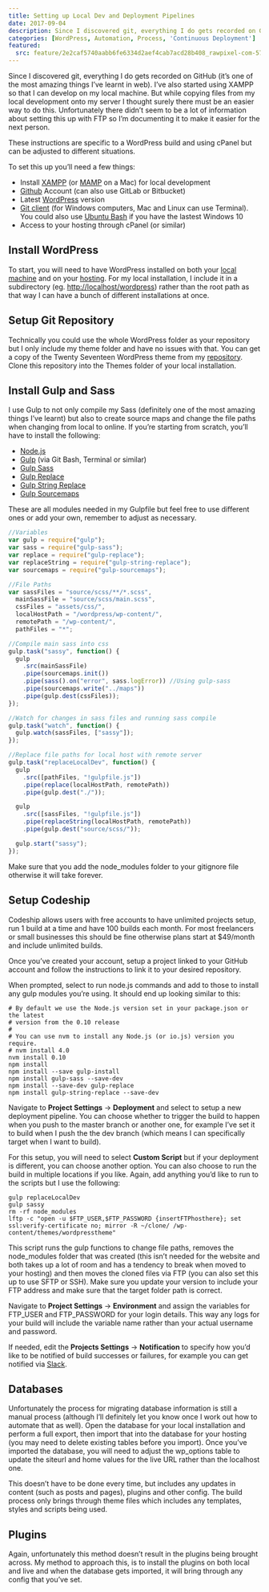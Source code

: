 ```yaml
---
title: Setting up Local Dev and Deployment Pipelines
date: 2017-09-04
description: Since I discovered git, everything I do gets recorded on GitHub (it’s one of the most amazing things I’ve learnt in web). I’ve also started using XAMPP so that I can develop on my local machine. But while copying files from my local development onto my server I thought surely there must be an easier way to do this.
categories: [WordPress, Automation, Process, 'Continuous Deployment']
featured:
  src: feature/2e2caf5740aabb6fe6334d2aef4cab7acd28b408_rawpixel-com-579231-unsplash.jpg
---
```


Since I discovered git, everything I do gets recorded on GitHub (it’s one of the most amazing things I’ve learnt in web). I’ve also started using XAMPP so that I can develop on my local machine. But while copying files from my local development onto my server I thought surely there must be an easier way to do this. Unfortunately there didn’t seem to be a lot of information about setting this up with FTP so I’m documenting it to make it easier for the next person.

These instructions are specific to a WordPress build and using cPanel but can be adjusted to different situations.

To set this up you’ll need a few things:

- Install [XAMPP](https://www.apachefriends.org/index.html) (or [MAMP](https://www.mamp.info/en/) on a Mac) for local development
- [Github](https://github.com/) Account (can also use GitLab or Bitbucket)
- Latest [WordPress](https://en-au.wordpress.org/) version
- [Git client](https://git-for-windows.github.io/) (for Windows computers, Mac and Linux can use Terminal). You could also use [Ubuntu Bash](https://msdn.microsoft.com/en-au/commandline/wsl/install_guide) if you have the lastest Windows 10
- Access to your hosting through cPanel (or similar)

## Install WordPress

To start, you will need to have WordPress installed on both your [local machine](https://premium.wpmudev.org/blog/setting-up-xampp/) and on your [hosting](https://codex.wordpress.org/Installing_WordPress). For my local installation, I include it in a subdirectory (eg. <http://localhost/wordpress>) rather than the root path as that way I can have a bunch of different installations at once.

## Setup Git Repository

Technically you could use the whole WordPress folder as your repository but I only include my theme folder and have no issues with that. You can get a copy of the Twenty Seventeen WordPress theme from my [repository](https://github.com/amykapernick/wordpress). Clone this repository into the Themes folder of your local installation.

## Install Gulp and Sass

I use Gulp to not only compile my Sass (definitely one of the most amazing things I’ve learnt) but also to create source maps and change the file paths when changing from local to online. If you’re starting from scratch, you’ll have to install the following:

- [Node.js](https://nodejs.org/en/)
- [Gulp](https://www.npmjs.com/package/gulp-install) (via Git Bash, Terminal or similar)
- [Gulp Sass](https://www.npmjs.com/package/gulp-sass)
- [Gulp Replace](https://www.npmjs.com/package/gulp-replace)
- [Gulp String Replace](https://www.npmjs.com/package/gulp-string-replace)
- [Gulp Sourcemaps](https://www.npmjs.com/package/gulp-sourcemaps)

These are all modules needed in my Gulpfile but feel free to use different ones or add your own, remember to adjust as necessary.

```javascript
//Variables
var gulp = require("gulp");
var sass = require("gulp-sass");
var replace = require("gulp-replace");
var replaceString = require("gulp-string-replace");
var sourcemaps = require("gulp-sourcemaps");

//File Paths
var sassFiles = "source/scss/**/*.scss",
  mainSassFile = "source/scss/main.scss",
  cssFiles = "assets/css/",
  localHostPath = "/wordpress/wp-content/",
  remotePath = "/wp-content/",
  pathFiles = "*";

//Compile main sass into css
gulp.task("sassy", function() {
  gulp
    .src(mainSassFile)
    .pipe(sourcemaps.init())
    .pipe(sass().on("error", sass.logError)) //Using gulp-sass
    .pipe(sourcemaps.write("../maps"))
    .pipe(gulp.dest(cssFiles));
});

//Watch for changes in sass files and running sass compile
gulp.task("watch", function() {
  gulp.watch(sassFiles, ["sassy"]);
});

//Replace file paths for local host with remote server
gulp.task("replaceLocalDev", function() {
  gulp
    .src([pathFiles, "!gulpfile.js"])
    .pipe(replace(localHostPath, remotePath))
    .pipe(gulp.dest("./"));

  gulp
    .src([sassFiles, "!gulpfile.js"])
    .pipe(replaceString(localHostPath, remotePath))
    .pipe(gulp.dest("source/scss/"));

  gulp.start("sassy");
});
```

Make sure that you add the node_modules folder to your gitignore file otherwise it will take forever.

## Setup Codeship

Codeship allows users with free accounts to have unlimited projects setup, run 1 build at a time and have 100 builds each month. For most freelancers or small businesses this should be fine otherwise plans start at \$49/month and include unlimited builds.

Once you’ve created your account, setup a project linked to your GitHub account and follow the instructions to link it to your desired repository.

When prompted, select to run node.js commands and add to those to install any gulp modules you’re using. It should end up looking similar to this:

```shell
# By default we use the Node.js version set in your package.json or the latest
# version from the 0.10 release
#
# You can use nvm to install any Node.js (or io.js) version you require.
# nvm install 4.0
nvm install 0.10
npm install
npm install --save gulp-install
npm install gulp-sass --save-dev
npm install --save-dev gulp-replace
npm install gulp-string-replace --save-dev
```

Navigate to **Project Settings** -> **Deployment** and select to setup a new deployment pipeline. You can choose whether to trigger the build to happen when you push to the master branch or another one, for example I’ve set it to build when I push the the dev branch (which means I can specifically target when I want to build).

For this setup, you will need to select **Custom Script** but if your deployment is different, you can choose another option. You can also choose to run the build in multiple locations if you like. Again, add anything you’d like to run to the scripts but I use the following:

```shell
gulp replaceLocalDev
gulp sassy
rm -rf node_modules
lftp -c "open -u $FTP_USER,$FTP_PASSWORD {insertFTPhosthere}; set ssl:verify-certificate no; mirror -R ~/clone/ /wp-content/themes/wordpresstheme"
```

This script runs the gulp functions to change file paths, removes the node_modules folder that was created (this isn’t needed for the website and both takes up a lot of room and has a tendency to break when moved to your hosting) and then moves the cloned files via FTP (you can also set this up to use SFTP or SSH). Make sure you update your version to include your FTP address and make sure that the target folder path is correct.

Navigate to **Project Settings** -> **Environment** and assign the variables for FTP_USER and FTP_PASSWORD for your login details. This way any logs for your build will include the variable name rather than your actual username and password.

If needed, edit the **Projects Settings** -> **Notification** to specify how you’d like to be notified of build successes or failures, for example you can get notified via [Slack](https://slack.com/).

## Databases

Unfortunately the process for migrating database information is still a manual process (although I’ll definitely let you know once I work out how to automate that as well). Open the database for your local installation and perform a full export, then import that into the database for your hosting (you may need to delete existing tables before you import). Once you’ve imported the database, you will need to adjust the wp_options table to update the siteurl and home values for the live URL rather than the localhost one.

This doesn’t have to be done every time, but includes any updates in content (such as posts and pages), plugins and other config. The build process only brings through theme files which includes any templates, styles and scripts being used.

## Plugins

Again, unfortunately this method doesn’t result in the plugins being brought across. My method to approach this, is to install the plugins on both local and live and when the database gets imported, it will bring through any config that you’ve set.

